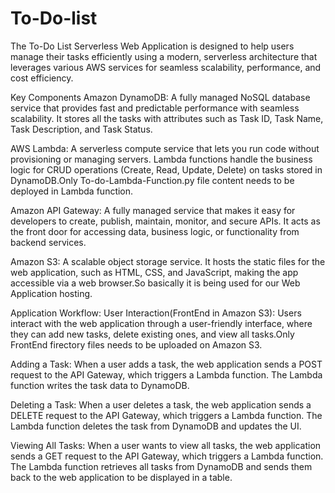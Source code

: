 # To-Do-list
The To-Do List Serverless Web Application is designed to help users manage their tasks efficiently using a modern, serverless architecture that leverages various AWS services for seamless scalability, performance, and cost efficiency.

Key Components
Amazon DynamoDB: A fully managed NoSQL database service that provides fast and predictable performance with seamless scalability. It stores all the tasks with attributes such as Task ID, Task Name, Task Description, and Task Status.

AWS Lambda: A serverless compute service that lets you run code without provisioning or managing servers. Lambda functions handle the business logic for CRUD operations (Create, Read, Update, Delete) on tasks stored in DynamoDB.Only To-do-Lambda-Function.py file content needs to be deployed in Lambda function.

Amazon API Gateway: A fully managed service that makes it easy for developers to create, publish, maintain, monitor, and secure APIs. It acts as the front door for accessing data, business logic, or functionality from backend services.

Amazon S3: A scalable object storage service. It hosts the static files for the web application, such as HTML, CSS, and JavaScript, making the app accessible via a web browser.So basically it is being used for our Web Application hosting.

Application Workflow:
User Interaction(FrontEnd in Amazon S3): Users interact with the web application through a user-friendly interface, where they can add new tasks, delete existing ones, and view all tasks.Only FrontEnd firectory files needs to be uploaded on Amazon S3.

Adding a Task: When a user adds a task, the web application sends a POST request to the API Gateway, which triggers a Lambda function. The Lambda function writes the task data to DynamoDB.

Deleting a Task: When a user deletes a task, the web application sends a DELETE request to the API Gateway, which triggers a Lambda function. The Lambda function deletes the task from DynamoDB and updates the UI.

Viewing All Tasks: When a user wants to view all tasks, the web application sends a GET request to the API Gateway, which triggers a Lambda function. The Lambda function retrieves all tasks from DynamoDB and sends them back to the web application to be displayed in a table.